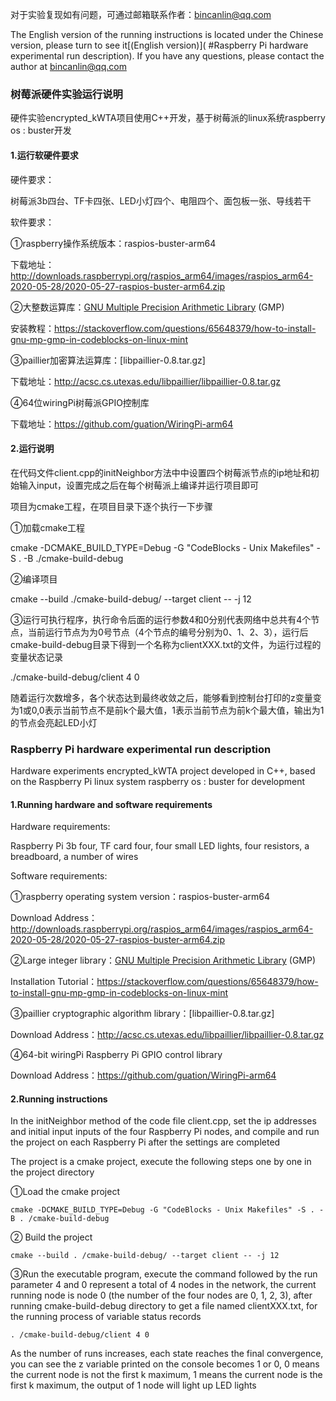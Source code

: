 

对于实验复现如有问题，可通过邮箱联系作者：bincanlin@qq.com

The English version of the running instructions is located under the Chinese version, please turn to see it[(English version)]( #Raspberry Pi hardware experimental run description). If you have any questions, please contact the author at bincanlin@qq.com

### 树莓派硬件实验运行说明

硬件实验encrypted_kWTA项目使用C++开发，基于树莓派的linux系统raspberry os : buster开发

#### 1.运行软硬件要求

硬件要求：

树莓派3b四台、TF卡四张、LED小灯四个、电阻四个、面包板一张、导线若干

软件要求：

①raspberry操作系统版本：raspios-buster-arm64

下载地址：http://downloads.raspberrypi.org/raspios_arm64/images/raspios_arm64-2020-05-28/2020-05-27-raspios-buster-arm64.zip

②大整数运算库：[GNU Multiple Precision Arithmetic Library](http://gmplib.org/) (GMP) 

安装教程：https://stackoverflow.com/questions/65648379/how-to-install-gnu-mp-gmp-in-codeblocks-on-linux-mint

③paillier加密算法运算库：[libpaillier-0.8.tar.gz]

下载地址：http://acsc.cs.utexas.edu/libpaillier/libpaillier-0.8.tar.gz

④64位wiringPi树莓派GPIO控制库

下载地址：https://github.com/guation/WiringPi-arm64

#### 2.运行说明

在代码文件client.cpp的initNeighbor方法中中设置四个树莓派节点的ip地址和初始输入input，设置完成之后在每个树莓派上编译并运行项目即可

项目为cmake工程，在项目目录下逐个执行一下步骤

①加载cmake工程

cmake -DCMAKE_BUILD_TYPE=Debug -G "CodeBlocks - Unix Makefiles" -S . -B ./cmake-build-debug

②编译项目

cmake --build ./cmake-build-debug/ --target client -- -j 12

③运行可执行程序，执行命令后面的运行参数4和0分别代表网络中总共有4个节点，当前运行节点为为0号节点（4个节点的编号分别为0、1、2、3），运行后cmake-build-debug目录下得到一个名称为clientXXX.txt的文件，为运行过程的变量状态记录

./cmake-build-debug/client 4 0

随着运行次数增多，各个状态达到最终收敛之后，能够看到控制台打印的z变量变为1或0,0表示当前节点不是前k个最大值，1表示当前节点为前k个最大值，输出为1的节点会亮起LED小灯







### Raspberry Pi hardware experimental run description

Hardware experiments encrypted_kWTA project developed in C++, based on the Raspberry Pi linux system raspberry os : buster for development

#### 1.Running hardware and software requirements

Hardware requirements:

Raspberry Pi 3b four, TF card four, four small LED lights, four resistors, a breadboard, a number of wires

Software requirements:

①raspberry operating system version：raspios-buster-arm64

Download Address：http://downloads.raspberrypi.org/raspios_arm64/images/raspios_arm64-2020-05-28/2020-05-27-raspios-buster-arm64.zip

②Large integer library：[GNU Multiple Precision Arithmetic Library](http://gmplib.org/) (GMP) 

Installation Tutorial：https://stackoverflow.com/questions/65648379/how-to-install-gnu-mp-gmp-in-codeblocks-on-linux-mint

③paillier cryptographic algorithm library：[libpaillier-0.8.tar.gz]

Download Address：http://acsc.cs.utexas.edu/libpaillier/libpaillier-0.8.tar.gz

④64-bit wiringPi Raspberry Pi GPIO control library

Download Address：https://github.com/guation/WiringPi-arm64

#### 2.Running instructions

In the initNeighbor method of the code file client.cpp, set the ip addresses and initial input inputs of the four Raspberry Pi nodes, and compile and run the project on each Raspberry Pi after the settings are completed

The project is a cmake project, execute the following steps one by one in the project directory

①Load the cmake project

```
cmake -DCMAKE_BUILD_TYPE=Debug -G "CodeBlocks - Unix Makefiles" -S . -B . /cmake-build-debug
```

② Build the project

```
cmake --build . /cmake-build-debug/ --target client -- -j 12
```

③Run the executable program, execute the command followed by the run parameter 4 and 0 represent a total of 4 nodes in the network, the current running node is node 0 (the number of the four nodes are 0, 1, 2, 3), after running cmake-build-debug directory to get a file named clientXXX.txt, for the running process of variable status records

```
. /cmake-build-debug/client 4 0
```

As the number of runs increases, each state reaches the final convergence, you can see the z variable printed on the console becomes 1 or 0, 0 means the current node is not the first k maximum, 1 means the current node is the first k maximum, the output of 1 node will light up LED lights
